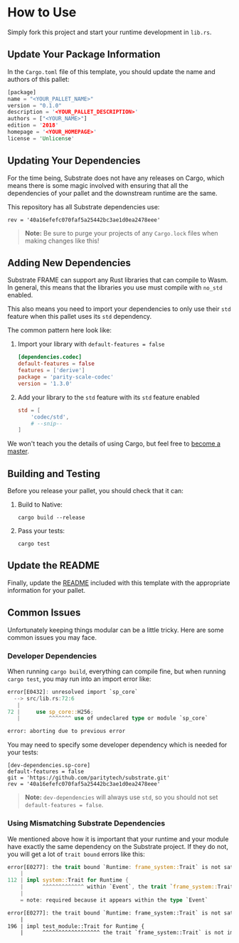 # How to Use

Simply fork this project and start your runtime development in `lib.rs`.

## Update Your Package Information

In the `Cargo.toml` file of this template, you should update the name and authors of this pallet:

```rust
[package]
name = "<YOUR_PALLET_NAME>"
version = "0.1.0"
description = '<YOUR_PALLET_DESCRIPTION>'
authors = ["<YOUR_NAME>"]
edition = '2018'
homepage = '<YOUR_HOMEPAGE>'
license = 'Unlicense'
```

## Updating Your Dependencies

For the time being, Substrate does not have any releases on Cargo, which means there is some magic involved with ensuring that all the dependencies of your pallet and the downstream runtime are the same.

This repository has all Substrate dependencies use:

```
rev = '40a16efefc070faf5a25442bc3ae1d0ea2478eee'
```

> **Note:** Be sure to purge your projects of any `Cargo.lock` files when making changes like this!

## Adding New Dependencies

Substrate FRAME can support any Rust libraries that can compile to Wasm. In general, this means that the libraries you use must compile with `no_std` enabled.

This also means you need to import your dependencies to only use their `std` feature when this pallet uses its `std` dependency.

The common pattern here look like:

1. Import your library with `default-features = false`

    ```TOML
    [dependencies.codec]
    default-features = false
    features = ['derive']
    package = 'parity-scale-codec'
    version = '1.3.0'
    ```

2. Add your library to the `std` feature with its `std` feature enabled

    ```TOML
    std = [
        'codec/std',
        # --snip--
    ]
    ```

We won't teach you the details of using Cargo, but feel free to [become a master](https://doc.rust-lang.org/cargo/).

## Building and Testing

Before you release your pallet, you should check that it can:

1. Build to Native:

    ```
    cargo build --release
    ```

2. Pass your tests:

    ```
    cargo test
    ```

## Update the README

Finally, update the [README](README.md) included with this template with the appropriate information for your pallet.

## Common Issues

Unfortunately keeping things modular can be a little tricky. Here are some common issues you may face.

### Developer Dependencies

When running `cargo build`, everything can compile fine, but when running `cargo test`, you may run into an import error like:

```rust
error[E0432]: unresolved import `sp_core`
  --> src/lib.rs:72:6
   |
72 |     use sp_core::H256;
   |         ^^^^^^^ use of undeclared type or module `sp_core`

error: aborting due to previous error
```

You may need to specify some developer dependency which is needed for your tests:

```
[dev-dependencies.sp-core]
default-features = false
git = 'https://github.com/paritytech/substrate.git'
rev = '40a16efefc070faf5a25442bc3ae1d0ea2478eee'
```

> **Note:** `dev-dependencies` will always use `std`, so you should not set `default-features = false`.


### Using Mismatching Substrate Dependencies

We mentioned above how it is important that your runtime and your module have exactly the same dependency on the Substrate project. If they do not, you will get a lot of `trait bound` errors like this:

```rust
error[E0277]: the trait bound `Runtime: frame_system::Trait` is not satisfied in `Event`
    |
112 | impl system::Trait for Runtime {
    |      ^^^^^^^^^^^^^ within `Event`, the trait `frame_system::Trait` is not implemented for `Runtime`
    |
    = note: required because it appears within the type `Event`

error[E0277]: the trait bound `Runtime: frame_system::Trait` is not satisfied
    |
196 | impl test_module::Trait for Runtime {
    |      ^^^^^^^^^^^^^^^^^^ the trait `frame_system::Trait` is not implemented for `Runtime`
```
